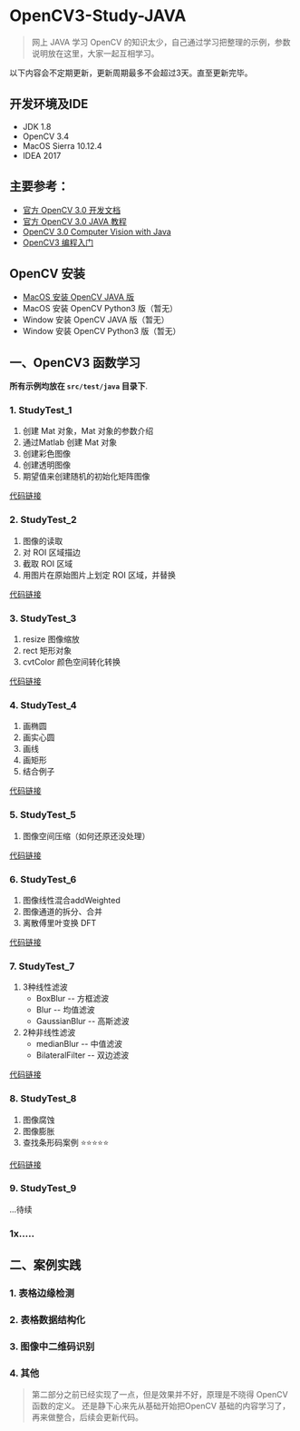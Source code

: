 # OpenCV3-Study-JAVA

> 网上 JAVA 学习 OpenCV 的知识太少，自己通过学习把整理的示例，参数说明放在这里，大家一起互相学习。


以下内容会不定期更新，更新周期最多不会超过3天。直至更新完毕。

## 开发环境及IDE
+ JDK 1.8
+ OpenCV 3.4
+ MacOS Sierra 10.12.4
+ IDEA 2017

## 主要参考：

+ [官方 OpenCV 3.0 开发文档](https://docs.opencv.org/3.0-beta/index.html)
+ [官方 OpenCV 3.0 JAVA 教程](http://opencv-java-tutorials.readthedocs.io/en/latest/)
+ [OpenCV 3.0 Computer Vision with Java](http://pdf.th7.cn/down/files/1602/OpenCV%203.0%20Computer%20Vision%20with%20Java.pdf)
+ [OpenCV3 编程入门](https://www.86mall.com/item/520404025009.html?p=5074&m=ae05433eb15809bfcb7a9a7109f64d9e)


## OpenCV 安装
+ [MacOS 安装 OpenCV JAVA 版](https://my.oschina.net/u/3767256/blog/1614886)
+ MacOS 安装 OpenCV Python3 版（暂无）
+ Window 安装 OpenCV JAVA 版（暂无）
+ Window 安装 OpenCV Python3 版（暂无）

## 一、OpenCV3 函数学习

**所有示例均放在 `src/test/java` 目录下**.

### 1. StudyTest_1

1. 创建 Mat 对象，Mat 对象的参数介绍
2. 通过Matlab 创建 Mat 对象
3. 创建彩色图像
4. 创建透明图像
5. 期望值来创建随机的初始化矩阵图像

[代码链接](https://github.com/liuqi0725/OpenCV3-Study-JAVA/blob/master/src/test/java/opencv/StudyTest_1.java)

### 2. StudyTest_2

1. 图像的读取
2. 对 ROI 区域描边
3. 截取 ROI 区域
4. 用图片在原始图片上划定 ROI 区域，并替换

[代码链接](https://github.com/liuqi0725/OpenCV3-Study-JAVA/blob/master/src/test/java/opencv/StudyTest_2.java)

### 3. StudyTest_3

1. resize 图像缩放<br/>
2. rect 矩形对象<br/>
3. cvtColor 颜色空间转化转换<br/>

[代码链接](https://github.com/liuqi0725/OpenCV3-Study-JAVA/blob/master/src/test/java/opencv/StudyTest_3.java)

### 4. StudyTest_4

1. 画椭圆
2. 画实心圆
3. 画线
4. 画矩形
5. 结合例子

[代码链接](https://github.com/liuqi0725/OpenCV3-Study-JAVA/blob/master/src/test/java/opencv/StudyTest_4.java)


### 5. StudyTest_5
1. 图像空间压缩（如何还原还没处理）

[代码链接](https://github.com/liuqi0725/OpenCV3-Study-JAVA/blob/master/src/test/java/opencv/StudyTest_5.java)


### 6. StudyTest_6

1. 图像线性混合addWeighted
2. 图像通道的拆分、合并
3. 离散傅里叶变换 DFT

[代码链接](https://github.com/liuqi0725/OpenCV3-Study-JAVA/blob/master/src/test/java/opencv/StudyTest_6.java)


### 7. StudyTest_7
1. 3种线性滤波
    + BoxBlur -- 方框滤波   
    + Blur -- 均值滤波
    + GaussianBlur -- 高斯滤波
2. 2种非线性滤波
    + medianBlur -- 中值滤波
    + BilateralFilter -- 双边滤波
    
[代码链接](https://github.com/liuqi0725/OpenCV3-Study-JAVA/blob/master/src/test/java/opencv/StudyTest_7.java)


### 8. StudyTest_8
1. 图像腐蚀
2. 图像膨胀
3. 查找条形码案例 ⭐️⭐️⭐️⭐️⭐️

[代码链接](https://github.com/liuqi0725/OpenCV3-Study-JAVA/blob/master/src/test/java/opencv/StudyTest_8.java)


### 9. StudyTest_9
...待续

### 1x.....

## 二、案例实践

### 1. 表格边缘检测

### 2. 表格数据结构化

### 3. 图像中二维码识别

### 4. 其他

> 第二部分之前已经实现了一点，但是效果并不好，原理是不晓得 OpenCV 函数的定义。
还是静下心来先从基础开始把OpenCV 基础的内容学习了，再来做整合，后续会更新代码。
